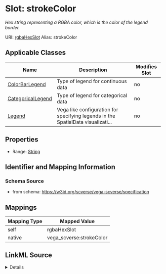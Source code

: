 

# Slot: strokeColor 


_Hex string representing a RGBA color, which is the color of the legend border._





URI: [rgbaHexSlot](rgbaHexSlot)
Alias: strokeColor

<!-- no inheritance hierarchy -->





## Applicable Classes

| Name | Description | Modifies Slot |
| --- | --- | --- |
| [ColorBarLegend](ColorBarLegend.md) | Type of legend for continuous data |  no  |
| [CategoricalLegend](CategoricalLegend.md) | Type of legend for categorical data |  no  |
| [Legend](Legend.md) | Vega like configuration for specifying legends in the SpatialData visualizati... |  no  |







## Properties

* Range: [String](String.md)





## Identifier and Mapping Information







### Schema Source


* from schema: https://w3id.org/scverse/vega-scverse/specification




## Mappings

| Mapping Type | Mapped Value |
| ---  | ---  |
| self | rgbaHexSlot |
| native | vega_scverse:strokeColor |




## LinkML Source

<details>
```yaml
name: strokeColor
description: Hex string representing a RGBA color, which is the color of the legend
  border.
from_schema: https://w3id.org/scverse/vega-scverse/specification
rank: 1000
slot_uri: rgbaHexSlot
alias: strokeColor
owner: Legend
domain_of:
- Legend
range: string

```
</details>